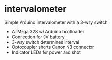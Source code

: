 intervalometer
==============

Simple Arduino intervalometer with a 3-way switch

- ATMega 328 w/ Arduino bootloader
- Connection for 9V battery
- 3-way switch determines interval
- Optocoupler shorts Canon N3 connector
- Indicator LEDs for power and shot
